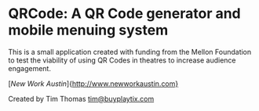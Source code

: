 # QRCode: A QR Code generator and mobile menuing system

This is a small application created with funding from the Mellon Foundation
to test the viability of using QR Codes in theatres to increase audience
engagement.

[*New Work Austin*]{http://www.newworkaustin.com}

Created by Tim Thomas <tim@buyplaytix.com>
